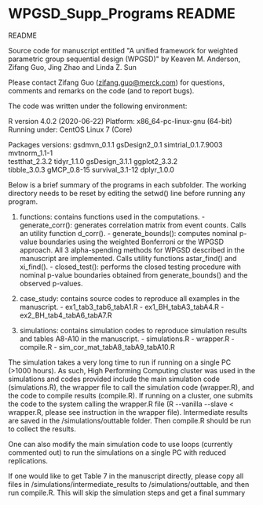 # WPGSD_Supp_Programs README

README

Source code for manuscript entitled "A unified framework for weighted parametric group sequential design (WPGSD)" by Keaven M. Anderson, Zifang Guo, Jing Zhao and Linda Z. Sun

Please contact Zifang Guo (zifang.guo@merck.com) for questions, comments and remarks on the code (and to report bugs). 

The code was written under the following environment:

R version 4.0.2 (2020-06-22)
Platform: x86_64-pc-linux-gnu (64-bit)
Running under: CentOS Linux 7 (Core)

Packages versions:
gsdmvn_0.1.1        gsDesign2_0.1       simtrial_0.1.7.9003 mvtnorm_1.1-1      
testthat_2.3.2      tidyr_1.1.0         gsDesign_3.1.1      ggplot2_3.3.2      
tibble_3.0.3        gMCP_0.8-15         survival_3.1-12     dplyr_1.0.0           


Below is a brief summary of the programs in each subfolder. The working directory needs to be reset by editing the setwd() line before running any program.

1. functions: contains functions used in the computations. 
        - generate_corr(): generates correlation matrix from event counts. Calls an utility function d_corr(). 
        - generate_bounds(): computes nominal p-value boundaries using the weighted Bonferroni or the WPGSD approach. All 3 alpha-spending methods for WPGSD described in the manuscript are implemented. Calls utility functions astar_find() and xi_find().
        - closed_test(): performs the closed testing procedure with nominal p-value boundaries obtained from generate_bounds() and the observed p-values.
        
        
2. case_study: contains source codes to reproduce all examples in the manuscript.
        - ex1_tab3_tab6_tabA1.R
        - ex1_BH_tabA3_tabA4.R
        - ex2_BH_tab4_tabA6_tabA7.R
        

3. simulations: contains simulation codes to reproduce simulation results and tables A8-A10 in the manuscript. 
        - simulations.R
        - wrapper.R
        - compile.R
        - sim_cor_mat_tabA8_tabA9_tabA10.R

The simulation takes a very long time to run if running on a single PC (>1000 hours). As such, High Performing Computing cluster was used in the simulations and codes provided include the main simulation code (simulations.R), the wrapper file to call the simulation code (wrapper.R), and the code to compile results (compile.R). If running on a cluster, one submits the code to the system calling the wrapper.R file (R --vanilla --slave < wrapper.R, please see instruction in the wrapper file). Intermediate results are saved in the /simulations/outtable folder. Then compile.R should be run to collect the results.

One can also modify the main simulation code to use loops (currently commented out) to run the simulations on a single PC with reduced replications.

If one would like to get Table 7 in the manuscript directly, please copy all files in /simulations/intermediate_results to /simulations/outtable, and then run compile.R. This will skip the simulation steps and get a final summary

